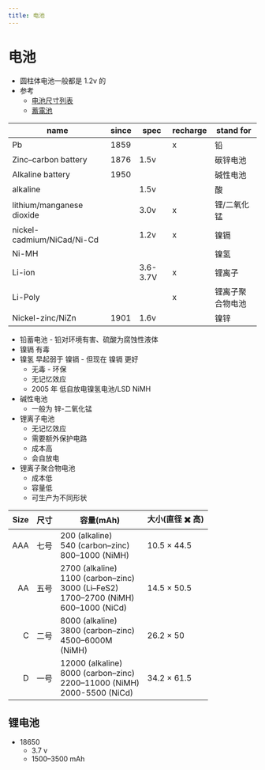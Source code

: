 ```yaml
---
title: 电池
---
```


# 电池

- 圆柱体电池一般都是 1.2v 的
- 参考
  - [电池尺寸列表](https://en.wikipedia.org/wiki/List_of_battery_sizes)
  - [蓄電池](https://zh.wikipedia.org/wiki/蓄電池)

| name                       | since | spec     | recharge | stand for        |
| -------------------------- | ----- | -------- | -------- | ---------------- |
| Pb                         | 1859  |          | x        | 铅               |
| Zinc–carbon battery        | 1876  | 1.5v     |          | 碳锌电池         |
| Alkaline battery           | 1950  |          |          | 碱性电池         |
| alkaline                   |       | 1.5v     |          | 酸               |
| lithium/manganese dioxide  |       | 3.0v     | x        | 锂/二氧化锰      |
| nickel-cadmium/NiCad/Ni-Cd |       | 1.2v     | x        | 镍镉             |
| Ni-MH                      |       |          |          | 镍氢             |
| Li-ion                     |       | 3.6-3.7V | x        | 锂离子           |
| Li-Poly                    |       |          | x        | 锂离子聚合物电池 |
| Nickel-zinc/NiZn           | 1901  | 1.6v     |          | 镍锌             |

- 铅蓄电池 - 铅对环境有害、硫酸为腐蚀性液体
- 镍镉 有毒
- 镍氢 早起弱于 镍镉 - 但现在 镍镉 更好
  - 无毒 - 环保
  - 无记忆效应
  - 2005 年 低自放电镍氢电池/LSD NiMH
- 碱性电池
  - 一般为 锌-二氧化锰
- 锂离子电池
  - 无记忆效应
  - 需要额外保护电路
  - 成本高
  - 会自放电
- 锂离子聚合物电池
  - 成本低
  - 容量低
  - 可生产为不同形状

| Size | 尺寸 | 容量(mAh)                                                                                          | 大小(直径 ✖️ 高) |
| ---: | ---- | -------------------------------------------------------------------------------------------------- | ---------------- |
|  AAA | 七号 | 200 (alkaline)<br/>540 (carbon–zinc)<br/>800–1000 (NiMH)                                           | 10.5 × 44.5      |
|   AA | 五号 | 2700 (alkaline)<br/>1100 (carbon–zinc)<br/>3000 (Li–FeS2)<br/>1700–2700 (NiMH)<br/>600–1000 (NiCd) | 14.5 × 50.5      |
|    C | 二号 | 8000 (alkaline)<br/>3800 (carbon–zinc)<br/>4500–6000M<br/>(NiMH)                                   | 26.2 × 50        |
|    D | 一号 | 12000 (alkaline)<br/>8000 (carbon–zinc)<br/>2200–11000 (NiMH)<br/>2000-5500 (NiCd)                 | 34.2 × 61.5      |

## 锂电池

- 18650
  - 3.7 v
  - 1500–3500 mAh
